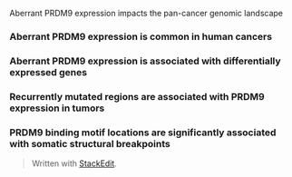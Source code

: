Aberrant PRDM9 expression 
impacts the pan-cancer genomic landscape
### Aberrant PRDM9 expression is common in human cancers

### Aberrant PRDM9 expression is associated with differentially expressed genes
### Recurrently mutated regions are associated with PRDM9 expression in tumors
### PRDM9 binding motif locations are significantly associated with somatic structural breakpoints

> Written with [StackEdit](https://stackedit.io/).
<!--stackedit_data:
eyJoaXN0b3J5IjpbMjA1Njk0MzUxNywxMDk3MjcxNDkwLC0xMj
kzNzkyMjUyLDczMDk5ODExNl19
-->